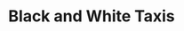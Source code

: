 ---
title: "Black and White Taxis"
address: "217, Staffordstown Rd, Toomebridge, Antrim, Co. Antrim BT41 3QT"
tel: "028 7965 0900"
county: "Antrim"
category: "Taxi Services"
type: "Content"
lat: "54.735356"
lng: "-6.421971"
---